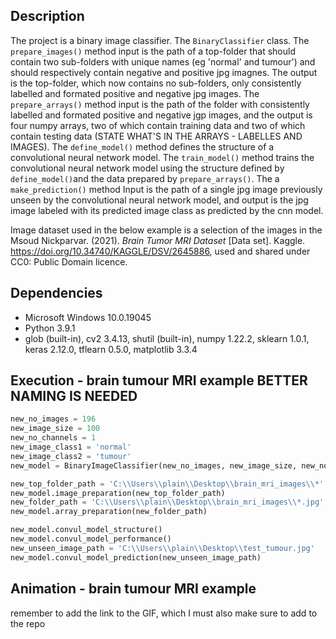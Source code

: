 ## Description 
The project is a binary image classifier. The `BinaryClassifier` class. The `prepare_images()` method input is the path of a top-folder that should contain two sub-folders with unique names (eg 'normal' and tumour') and should respectively contain negative and positive jpg imagnes. The output is the top-folder, which now contains no sub-folders, only consistently labelled and formated positive and negative jpg images. The `prepare_arrays()` method input is the path of the folder with consistently labelled and formated positive and negative jgp images, and the output is four numpy arrays, two of which contain training data and two of which contain testing data (STATE WHAT'S IN THE ARRAYS - LABELLES AND IMAGES). The `define_model()` method defines the structure of a convolutional neural network model. The `train_model()` method trains the convolutional neural network model using the structure defined by `define_model()`and the data prepared by `prepare_arrays()`. The a `make_prediction()` method Input is the path of a single jpg image previously unseen by the convolutional neural network model, and output is the jpg image labeled with its predicted image class as predicted by the cnn model.

Image dataset used in the below example is a selection of the images in the Msoud Nickparvar. (2021). <i>Brain Tumor MRI Dataset</i> [Data set]. Kaggle. https://doi.org/10.34740/KAGGLE/DSV/2645886, used and shared under CC0: Public Domain licence.

## Dependencies  
* Microsoft Windows 10.0.19045
* Python 3.9.1
* glob (built-in), cv2 3.4.13, shutil (built-in), numpy 1.22.2, sklearn 1.0.1, keras 2.12.0, tflearn 0.5.0, matplotlib 3.3.4   

## Execution - brain tumour MRI example BETTER NAMING IS NEEDED
```python
new_no_images = 196
new_image_size = 100
new_no_channels = 1
new_image_class1 = 'normal'
new_image_class2 = 'tumour'
new_model = BinaryImageClassifier(new_no_images, new_image_size, new_no_channels, new_image_class1, new_image_class2)

new_top_folder_path = 'C:\\Users\\plain\\Desktop\\brain_mri_images\\*'
new_model.image_preparation(new_top_folder_path)
new_folder_path = 'C:\\Users\\plain\\Desktop\\brain_mri_images\\*.jpg'
new_model.array_preparation(new_folder_path)

new_model.convul_model_structure()
new_model.convul_model_performance()
new_unseen_image_path = 'C:\\Users\\plain\\Desktop\\test_tumour.jpg'
new_model.convul_model_prediction(new_unseen_image_path)
```

## Animation - brain tumour MRI example 
remember to add the link to the GIF, which I must also make sure to add to the repo
